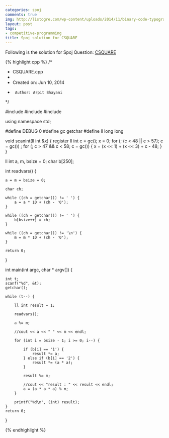 ```yaml
---
categories: spoj
comments: true
img: http://listogre.com/wp-content/uploads/2014/11/binary-code-typography-hd-wallpaper-1920x1080-2619-672x372.png
layout: post
tags:
- competitive-programming
title: Spoj solution for CSQUARE
---
```


Following is the solution for Spoj Question: [CSQUARE](http://www.spoj.com/problems/CSQUARE/)

{% highlight cpp %}
/*
 * CSQUARE.cpp
 *
 *  Created on: Jun 10, 2014
 *      Author: Arpit Bhayani
 */

#include <cstdio>
#include <cstdlib>
#include <iostream>

using namespace std;

#define DEBUG 0
#define gc getchar
#define ll long long

void scanint(ll int &x) {
	register ll int c = gc();
	x = 0;
	for (; (c < 48 || c > 57); c = gc())
		;
	for (; c > 47 && c < 58; c = gc()) {
		x = (x << 1) + (x << 3) + c - 48;
	}
}

ll int a, m, bsize = 0;
char b[250];

int readvars() {

	a = m = bsize = 0;

	char ch;

	while ((ch = getchar()) != ' ') {
		a = a * 10 + (ch - '0');
	}

	while ((ch = getchar()) != ' ') {
		b[bsize++] = ch;
	}

	while ((ch = getchar()) != '\n') {
		m = m * 10 + (ch - '0');
	}

	return 0;
}

int main(int argc, char * argv[]) {

	int t;
	scanf("%d", &t);
	getchar();

	while (t--) {

		ll int result = 1;

		readvars();

		a %= m;

		//cout << a << " " << m << endl;

		for (int i = bsize - 1; i >= 0; i--) {

			if (b[i] == '1') {
				result *= a;
			} else if (b[i] == '2') {
				result *= (a * a);
			}

			result %= m;

			//cout << "result : " << result << endl;
			a = (a * a * a) % m;
		}

		printf("%d\n", (int) result);
	}
	return 0;
}

{% endhighlight %}